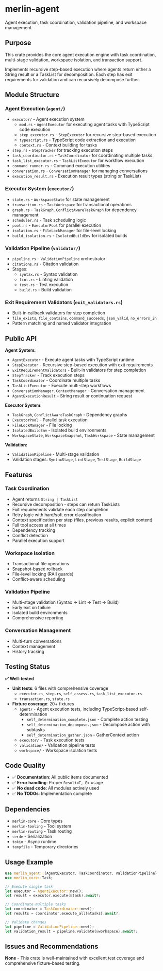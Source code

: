 # merlin-agent

Agent execution, task coordination, validation pipeline, and workspace management.

## Purpose

This crate provides the core agent execution engine with task coordination, multi-stage validation, workspace isolation, and transaction support.

Implements recursive step-based execution where agents return either a String result or a TaskList for decomposition. Each step has exit requirements for validation and can recursively decompose further.

## Module Structure

### Agent Execution (`agent/`)
- `executor/` - Agent execution system
  - `mod.rs` - `AgentExecutor` for executing agent tasks with TypeScript code execution
  - `step_executor.rs` - `StepExecutor` for recursive step-based execution
  - `typescript.rs` - TypeScript code extraction and execution
  - `context.rs` - Context building for tasks
- `step.rs` - `StepTracker` for tracking execution steps
- `task_coordinator.rs` - `TaskCoordinator` for coordinating multiple tasks
- `task_list_executor.rs` - `TaskListExecutor` for workflow execution
- `command_runner.rs` - Command execution utilities
- `conversation.rs` - `ConversationManager` for managing conversations
- `execution_result.rs` - Execution result types (string or TaskList)

### Executor System (`executor/`)
- `state.rs` - `WorkspaceState` for state management
- `transaction.rs` - `TaskWorkspace` for transactional operations
- `graph.rs` - `TaskGraph`, `ConflictAwareTaskGraph` for dependency management
- `scheduler.rs` - Task scheduling logic
- `pool.rs` - `ExecutorPool` for parallel execution
- `isolation.rs` - `FileLockManager` for file-level locking
- `build_isolation.rs` - `IsolatedBuildEnv` for isolated builds

### Validation Pipeline (`validator/`)
- `pipeline.rs` - `ValidationPipeline` orchestrator
- `citations.rs` - Citation validation
- Stages:
  - `syntax.rs` - Syntax validation
  - `lint.rs` - Linting validation
  - `test.rs` - Test execution
  - `build.rs` - Build validation

### Exit Requirement Validators (`exit_validators.rs`)
- Built-in callback validators for step completion
- `file_exists`, `file_contains`, `command_succeeds`, `json_valid`, `no_errors_in`
- Pattern matching and named validator integration

## Public API

**Agent System:**
- `AgentExecutor` - Execute agent tasks with TypeScript runtime
- `StepExecutor` - Recursive step-based execution with exit requirements
- `ExitRequirementValidators` - Built-in validators for step completion
- `StepTracker` - Track execution steps
- `TaskCoordinator` - Coordinate multiple tasks
- `TaskListExecutor` - Execute multi-step workflows
- `ConversationManager`, `ContextManager` - Conversation management
- `AgentExecutionResult` - String result or continuation request

**Executor System:**
- `TaskGraph`, `ConflictAwareTaskGraph` - Dependency graphs
- `ExecutorPool` - Parallel task execution
- `FileLockManager` - File locking
- `IsolatedBuildEnv` - Isolated build environments
- `WorkspaceState`, `WorkspaceSnapshot`, `TaskWorkspace` - State management

**Validation:**
- `ValidationPipeline` - Multi-stage validation
- Validation stages: `SyntaxStage`, `LintStage`, `TestStage`, `BuildStage`

## Features

### Task Coordination

- Agent returns `String | TaskList`
- Recursive decomposition - steps can return TaskLists
- Exit requirements validate each step completion
- Retry logic with hard/soft error classification
- Context specification per step (files, previous results, explicit content)
- Full tool access at all times
- Dependency tracking
- Conflict detection
- Parallel execution support

### Workspace Isolation
- Transactional file operations
- Snapshot-based rollback
- File-level locking (RAII guards)
- Conflict-aware scheduling

### Validation Pipeline
- Multi-stage validation (Syntax → Lint → Test → Build)
- Early exit on failure
- Isolated build environments
- Comprehensive reporting

### Conversation Management
- Multi-turn conversations
- Context management
- History tracking

## Testing Status

**✅ Well-tested**

- **Unit tests**: 6 files with comprehensive coverage
  - `executor.rs`, `step.rs`, `self_assess.rs`, `task_list_executor.rs`
  - `transaction.rs`, `state.rs`
- **Fixture coverage**: 20+ fixtures
  - `agent/` - Agent execution tests, including TypeScript-based self-determination
    - `self_determination_complete.json` - Complete action testing
    - `self_determination_decompose.json` - Decompose action with subtasks
    - `self_determination_gather.json` - GatherContext action
  - `executor/` - Task execution tests
  - `validation/` - Validation pipeline tests
  - `workspace/` - Workspace isolation tests

## Code Quality

- ✅ **Documentation**: All public items documented
- ✅ **Error handling**: Proper `Result<T, E>` usage
- ✅ **No dead code**: All modules actively used
- ✅ **No TODOs**: Implementation complete

## Dependencies

- `merlin-core` - Core types
- `merlin-tooling` - Tool system
- `merlin-routing` - Task routing
- `serde` - Serialization
- `tokio` - Async runtime
- `tempfile` - Temporary directories

## Usage Example

```rust
use merlin_agent::{AgentExecutor, TaskCoordinator, ValidationPipeline};
use merlin_core::Task;

// Execute single task
let executor = AgentExecutor::new();
let result = executor.execute(&task).await?;

// Coordinate multiple tasks
let coordinator = TaskCoordinator::new();
let results = coordinator.execute_all(&tasks).await?;

// Validate changes
let pipeline = ValidationPipeline::new();
let validation_result = pipeline.validate(&workspace).await?;
```

## Issues and Recommendations

**None** - This crate is well-maintained with excellent test coverage and comprehensive fixture-based testing.
